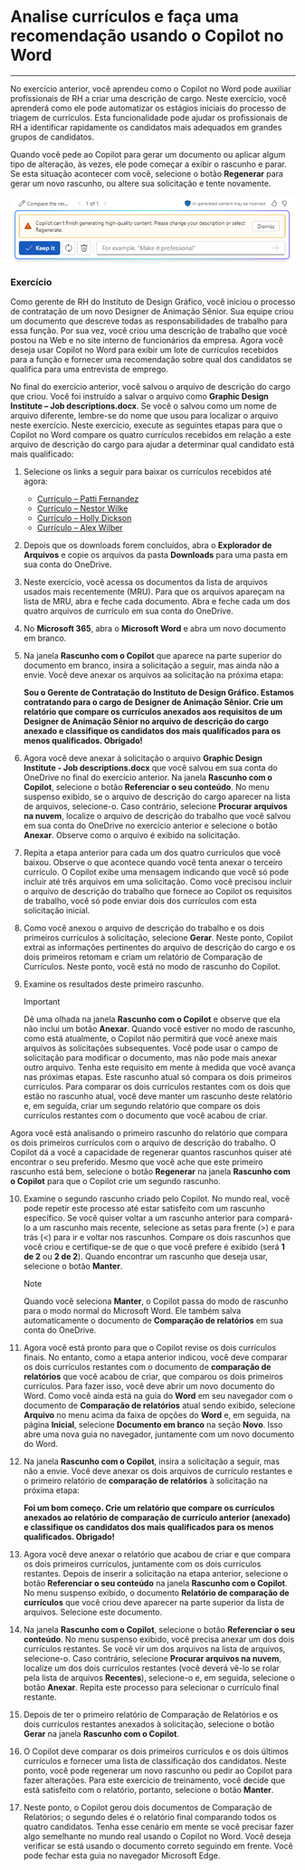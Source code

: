# Analise currículos e faça uma recomendação usando o Copilot no Word
---
No exercício anterior, você aprendeu como o Copilot no Word pode auxiliar profissionais de RH a criar uma descrição de cargo. Neste exercício, você aprenderá como ele pode automatizar os estágios iniciais do processo de triagem de currículos. Esta funcionalidade pode ajudar os profissionais de RH a identificar rapidamente os candidatos mais adequados em grandes grupos de candidatos.

Quando você pede ao Copilot para gerar um documento ou aplicar algum tipo de alteração, às vezes, ele pode começar a exibir o rascunho e parar. Se esta situação acontecer com você, selecione o botão **Regenerar** para gerar um novo rascunho, ou altere sua solicitação e tente novamente.

![Captura de tela mostrando uma mensagem que você pode receber se o Copilot não conseguir concluir a geração do rascunho atual.](../media/copilot-word-regenerate-message-d16edfd9.png)

### Exercício

Como gerente de RH do Instituto de Design Gráfico, você iniciou o processo de contratação de um novo Designer de Animação Sênior. Sua equipe criou um documento que descreve todas as responsabilidades de trabalho para essa função. Por sua vez, você criou uma descrição de trabalho que você postou na Web e no site interno de funcionários da empresa. Agora você deseja usar Copilot no Word para exibir um lote de currículos recebidos para a função e fornecer uma recomendação sobre qual dos candidatos se qualifica para uma entrevista de emprego.

No final do exercício anterior, você salvou o arquivo de descrição do cargo que criou. Você foi instruído a salvar o arquivo como **Graphic Design Institute – Job descriptions.docx**. Se você o salvou como um nome de arquivo diferente, lembre-se do nome que usou para localizar o arquivo neste exercício. Neste exercício, execute as seguintes etapas para que o Copilot no Word compare os quatro currículos recebidos em relação a este arquivo de descrição do cargo para ajudar a determinar qual candidato está mais qualificado:

1.  Selecione os links a seguir para baixar os currículos recebidos até agora:
     -  [Currículo – Patti Fernandez](https://edxinteractivepage.blob.core.windows.net/ms-4004/Resume%20-%20Patti%20Fernandez.docx)
     -  [Currículo – Nestor Wilke](https://edxinteractivepage.blob.core.windows.net/ms-4004/Resume%20-%20Nestor%20Wilke.docx)
     -  [Currículo – Holly Dickson](https://edxinteractivepage.blob.core.windows.net/ms-4004/Resume%20-%20Holly%20Dickson.docx)
     -  [Currículo – Alex Wilber](https://edxinteractivepage.blob.core.windows.net/ms-4004/Resume%20-%20Alex%20Wilber.docx)
2.  Depois que os downloads forem concluídos, abra o **Explorador de Arquivos** e copie os arquivos da pasta **Downloads** para uma pasta em sua conta do OneDrive.
3.  Neste exercício, você acessa os documentos da lista de arquivos usados mais recentemente (MRU). Para que os arquivos apareçam na lista de MRU, abra e feche cada documento. Abra e feche cada um dos quatro arquivos de currículo em sua conta do OneDrive.
4.  No **Microsoft 365**, abra o **Microsoft Word** e abra um novo documento em branco.
5.  Na janela **Rascunho com o Copilot** que aparece na parte superior do documento em branco, insira a solicitação a seguir, mas ainda não a envie. Você deve anexar os arquivos aa solicitação na próxima etapa:
    
    **Sou o Gerente de Contratação do Instituto de Design Gráfico. Estamos contratando para o cargo de Designer de Animação Sênior. Crie um relatório que compare os currículos anexados aos requisitos de um Designer de Animação Sênior no arquivo de descrição do cargo anexado e classifique os candidatos dos mais qualificados para os menos qualificados. Obrigado!**
6.  Agora você deve anexar à solicitação o arquivo **Graphic Design Institute - Job descriptions.docx** que você salvou em sua conta do OneDrive no final do exercício anterior. Na janela **Rascunho com o Copilot**, selecione o botão **Referenciar o seu conteúdo**. No menu suspenso exibido, se o arquivo de descrição do cargo aparecer na lista de arquivos, selecione-o. Caso contrário, selecione **Procurar arquivos na nuvem**, localize o arquivo de descrição do trabalho que você salvou em sua conta do OneDrive no exercício anterior e selecione o botão **Anexar**. Observe como o arquivo é exibido na solicitação.
7.  Repita a etapa anterior para cada um dos quatro currículos que você baixou. Observe o que acontece quando você tenta anexar o terceiro currículo. O Copilot exibe uma mensagem indicando que você só pode incluir até três arquivos em uma solicitação. Como você precisou incluir o arquivo de descrição do trabalho que fornece ao Copilot os requisitos de trabalho, você só pode enviar dois dos currículos com esta solicitação inicial.
8.  Como você anexou o arquivo de descrição do trabalho e os dois primeiros currículos à solicitação, selecione **Gerar**. Neste ponto, Copilot extrai as informações pertinentes do arquivo de descrição do cargo e os dois primeiros retomam e criam um relatório de Comparação de Currículos. Neste ponto, você está no modo de rascunho do Copilot.
9.  Examine os resultados deste primeiro rascunho.
    
    >[!IMPORTANT]
    > Dê uma olhada na janela **Rascunho com o Copilot** e observe que ela não inclui um botão **Anexar**. Quando você estiver no modo de rascunho, como está atualmente, o Copilot não permitirá que você anexe mais arquivos às solicitações subsequentes. Você pode usar o campo de solicitação para modificar o documento, mas não pode mais anexar outro arquivo. Tenha este requisito em mente à medida que você avança nas próximas etapas. Este rascunho atual só compara os dois primeiros currículos. Para comparar os dois currículos restantes com os dois que estão no rascunho atual, você deve manter um rascunho deste relatório e, em seguida, criar um segundo relatório que compare os dois currículos restantes com o documento que você acabou de criar.
    
  Agora você está analisando o primeiro rascunho do relatório que compara os dois primeiros currículos com o arquivo de descrição do trabalho. O Copilot dá a você a capacidade de regenerar quantos rascunhos quiser até encontrar o seu preferido. Mesmo que você ache que este primeiro rascunho está bem, selecione o botão **Regenerar** na janela **Rascunho com o Copilot** para que o Copilot crie um segundo rascunho.

10. Examine o segundo rascunho criado pelo Copilot. No mundo real, você pode repetir este processo até estar satisfeito com um rascunho específico. Se você quiser voltar a um rascunho anterior para compará-lo a um rascunho mais recente, selecione as setas para frente (&gt;) e para trás (&lt;) para ir e voltar nos rascunhos. Compare os dois rascunhos que você criou e certifique-se de que o que você prefere é exibido (será **1 de 2** ou **2 de 2**). Quando encontrar um rascunho que deseja usar, selecione o botão **Manter**.
    
    > [!NOTE]
    > Quando você seleciona **Manter**, o Copilot passa do modo de rascunho para o modo normal do Microsoft Word. Ele também salva automaticamente o documento de **Comparação de relatórios** em sua conta do OneDrive.
11. Agora você está pronto para que o Copilot revise os dois currículos finais. No entanto, como a etapa anterior indicou, você deve comparar os dois currículos restantes com o documento de **comparação de relatórios** que você acabou de criar, que comparou os dois primeiros currículos. Para fazer isso, você deve abrir um novo documento do Word. Como você ainda está na guia do **Word** em seu navegador com o documento de **Comparação de relatórios** atual sendo exibido, selecione **Arquivo** no menu acima da faixa de opções do **Word** e, em seguida, na página **Inicial**, selecione **Documento em branco** na seção **Novo**. Isso abre uma nova guia no navegador, juntamente com um novo documento do Word.

12. Na janela **Rascunho com o Copilot**, insira a solicitação a seguir, mas não a envie. Você deve anexar os dois arquivos de currículo restantes e o primeiro relatório de **comparação de relatórios** à solicitação na próxima etapa:
    
    **Foi um bom começo. Crie um relatório que compare os currículos anexados ao relatório de comparação de currículo anterior (anexado) e classifique os candidatos dos mais qualificados para os menos qualificados. Obrigado!**
13. Agora você deve anexar o relatório que acabou de criar e que compara os dois primeiros currículos, juntamente com os dois currículos restantes. Depois de inserir a solicitação na etapa anterior, selecione o botão **Referenciar o seu conteúdo** na janela **Rascunho com o Copilot**. No menu suspenso exibido, o documento **Relatório de comparação de currículos** que você criou deve aparecer na parte superior da lista de arquivos. Selecione este documento.
14. Na janela **Rascunho com o Copilot**, selecione o botão **Referenciar o seu conteúdo**. No menu suspenso exibido, você precisa anexar um dos dois currículos restantes. Se você vir um dos arquivos na lista de arquivos, selecione-o. Caso contrário, selecione **Procurar arquivos na nuvem**, localize um dos dois currículos restantes (você deverá vê-lo se rolar pela lista de arquivos **Recentes**), selecione-o e, em seguida, selecione o botão **Anexar**. Repita este processo para selecionar o currículo final restante.
15. Depois de ter o primeiro relatório de Comparação de Relatórios e os dois currículos restantes anexados à solicitação, selecione o botão **Gerar** na janela **Rascunho com o Copilot**.
16. O Copilot deve comparar os dois primeiros currículos e os dois últimos currículos e fornecer uma lista de classificação dos candidatos. Neste ponto, você pode regenerar um novo rascunho ou pedir ao Copilot para fazer alterações. Para este exercício de treinamento, você decide que está satisfeito com o relatório, portanto, selecione o botão **Manter**.
17. Neste ponto, o Copilot gerou dois documentos de Comparação de Relatórios; o segundo deles é o relatório final comparando todos os quatro candidatos. Tenha esse cenário em mente se você precisar fazer algo semelhante no mundo real usando o Copilot no Word. Você deseja verificar se está usando o documento correto seguindo em frente. Você pode fechar esta guia no navegador Microsoft Edge.

